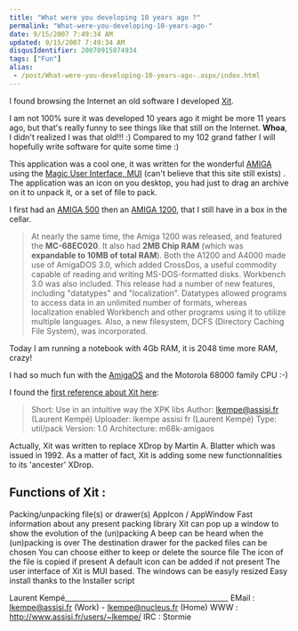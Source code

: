 ```yaml
---
title: "What were you developing 10 years ago ?"
permalink: "What-were-you-developing-10-years-ago-"
date: 9/15/2007 7:49:34 AM
updated: 9/15/2007 7:49:34 AM
disqusIdentifier: 20070915074934
tags: ["Fun"]
alias:
 - /post/What-were-you-developing-10-years-ago-.aspx/index.html
---
```

I found browsing the Internet an old software I developed [Xit](http://aminet.net/package/util/pack/XIT). 

I am not 100% sure it was developed 10 years ago it might be more 11 years ago, but that's really funny to see things like that still on the Internet. **Whoa**, I didn't realized I was that old!!! :) Compared to my 102 grand father I will hopefully write software for quite some time :)
<!-- more -->

This application was a cool one, it was written for the wonderful [AMIGA](http://www.amiga.com/about/history/?t=past) using the [Magic User Interface, MUI](http://www.sasg.com/mui/) (can't believe that this site still exists) . The application was an icon on you desktop, you had just to drag an archive on it to unpack it, or a set of file to pack.

I first had an [AMIGA 500](http://www.amiga.com/about/history/index.php?t=past&p=a500) then an [AMIGA 1200](http://www.amiga.com/about/history/index.php?t=past&p=a60012004000), that I still have in a box in the cellar. 

> At nearly the same time, the Amiga 1200 was released, and featured the **MC-68EC020**. It also had **2MB Chip RAM** (which was **expandable to 10MB of total RAM**). Both the A1200 and A4000 made use of AmigaDOS 3.0, which added CrossDos, a useful commodity capable of reading and writing MS-DOS-formatted disks. Workbench 3.0 was also included. This release had a number of new features, including "datatypes" and "localization". Datatypes allowed programs to access data in an unlimited number of formats, whereas localization enabled Workbench and other programs using it to utilize multiple languages. Also, a new filesystem, DCFS (Directory Caching File System), was incorporated.

Today I am running a notebook with 4Gb RAM, it is 2048 time more RAM, crazy!

I had so much fun with the [AmigaOS](http://www.amiga.com/about/history/?t=os) and the Motorola 68000 family CPU :-)

I found the [first reference about Xit here](http://www.dstoecker.eu/xpkmaster.html):

> Short:        Use in an intuitive way the XPK libs
Author:       lkempe@assisi.fr (Laurent Kempé)
Uploader:     lkempe assisi fr (Laurent Kempé)
Type:         util/pack
Version:      1.0
Architecture: m68k-amigaos


Actually, Xit was written to replace XDrop by Martin A. Blatter which was
issued in 1992. As a matter of fact, Xit is adding some new functionnalities
to its 'ancester' XDrop.

Functions of Xit :
-----------------

Packing/unpacking file(s) or drawer(s)
AppIcon / AppWindow
Fast information about any present packing library
Xit can pop up a window to show the evolution of the (un)packing
A beep can be heard when the (un)packing is over
The destination drawer for the packed files can be chosen
You can choose either to keep or delete the source file
The icon of the file is copied if present
A default icon can be added if not present
The user interface of Xit is MUI based. The windows can be easyly resized
Easy install thanks to the Installer script

Laurent Kempé______________________________________________
EMail : lkempe@assisi.fr (Work) - lkempe@nucleus.fr (Home)
  WWW : http://www.assisi.fr/users/~lkempe/
  IRC : Stormie
